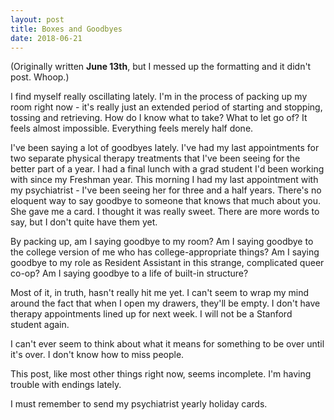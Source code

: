 ```yaml
---
layout: post
title: Boxes and Goodbyes
date: 2018-06-21
---
```


(Originally written **June 13th**, but I messed up the formatting and it didn't post. Whoop.)

  I find myself really oscillating lately. I'm in the process of packing up my room right now - it's really just an extended period of starting and stopping, tossing and retrieving. How do I know what to take? What to let go of? It feels almost impossible. Everything feels merely half done.
  
  I've been saying a lot of goodbyes lately. I've had my last appointments for two separate physical therapy treatments that I've been seeing for the better part of a year. I had a final lunch with a grad student I'd been working with since my Freshman year. This morning I had my last appointment with my psychiatrist - I've been seeing her for three and a half years. There's no eloquent way to say goodbye to someone that knows that much about you. She gave me a card. I thought it was really sweet. There are more words to say, but I don't quite have them yet. 
  
  By packing up, am I saying goodbye to my room? Am I saying goodbye to the college version of me who has college-appropriate things? Am I saying goodbye to my role as Resident Assistant in this strange, complicated queer co-op? Am I saying goodbye to a life of built-in structure? 
  
  Most of it, in truth, hasn't really hit me yet. I can't seem to wrap my mind around the fact that when I open my drawers, they'll be empty. I don't have therapy appointments lined up for next week. I will not be a Stanford student again.
  
  I can't ever seem to think about what it means for something to be over until it's over. I don't know how to miss people. 
  
  This post, like most other things right now, seems incomplete. I'm having trouble with endings lately.
  
  I must remember to send my psychiatrist yearly holiday cards.
